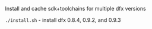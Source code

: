 Install and cache sdk+toolchains for multiple dfx versions

`./install.sh` - install dfx 0.8.4, 0.9.2, and 0.9.3
